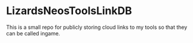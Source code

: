 # LizardsNeosToolsLinkDB
This is a small repo for publicly storing cloud links to my tools so that they can be called ingame.
